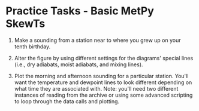# Practice Tasks - Basic MetPy SkewTs

1.  Make a sounding from a station near to where you grew up on your
    tenth birthday.

2.  Alter the figure by using different settings for the diagrams'
    special lines (i.e., dry adiabats, moist adiabats, and mixing
    lines).

3.  Plot the morning and afternoon sounding for a particular station.
    You'll want the temperature and dewpoint lines to look different
    depending on what time they are associated with. Note: you'll need
    two different instances of reading from the archive or using some
    advanced scripting to loop through the data calls and plotting.